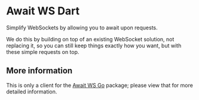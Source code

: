 # Await WS Dart

Simplify WebSockets by allowing you to await upon requests.

We do this by building on top of an existing WebSocket solution, not replacing it,
so you can still keep things exactly how you want, but with these simple requests on top.

## More information

This is only a client for the [Await WS Go](https://github.com/VolticFroogo/await-ws-go) package;
please view that for more detailed information.